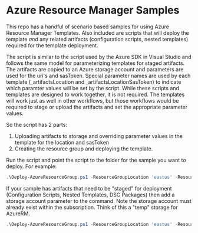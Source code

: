 # Azure Resource Manager Samples

This repo has a handful of scenario based samples for using Azure Resource Manager Templates.  Also included are scripts that will deploy the template *and* any related artifacts (configuration scripts, nested templates) required for the template deployment.

The script is similar to the script used by the Azure SDK in Visual Studio and follows the same model for parameterizing templates for staged artifacts.  The artifacts are copied to an Azure storage account and parameters are used for the uri's and sasToken.
Special parameter names are used by each template (_artifactsLocation and _artifactsLocationSasToken) to indicate which paramter values will be set by the script. While these scripts and templates are designed to work together, it is not required.  The templates will work just as well in other workflows, but those workflows would be required to stage or upload the artifacts and set the appropriate parameter values.

So the script has 2 parts:
1) Uploading artifacts to storage and overriding parameter values in the template for the location and sasToken
2) Creating the resource group and deploying the template.


Run the script and point the script to the folder for the sample you want to deploy.  For example:

```PowerShell
.\Deploy-AzureResourceGroup.ps1 -ResourceGroupLocation 'eastus' -ResourceGroupName '[foldername]'
```
If your sample has artifacts that need to be "staged" for deployment (Configuration Scripts, Nested Templates, DSC Packages) then add a storage account parameter to the command.  Note the storage account must already exist within the subscription.  Think of this a "temp" storage for AzureRM.

```PowerShell
.\Deploy-AzureResourceGroup.ps1 -ResourceGroupLocation 'eastus' -ResourceGroupName 'NestedSample' -UploadArtifacts 
```

